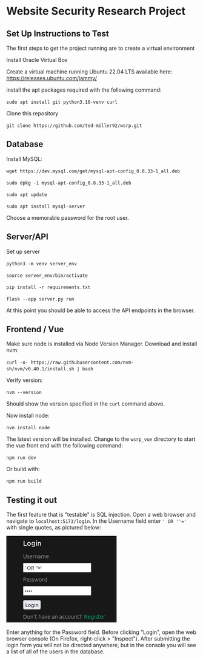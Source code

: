 # Website Security Research Project

## Set Up Instructions to Test 

The first steps to get the project running are to create a virtual environment

Install Oracle Virtual Box

Create a virtual machine running Ubuntu 22.04 LTS available here:
https://releases.ubuntu.com/jammy/

install the apt packages required with the following command:

`sudo apt install git python3.10-venv curl`

Clone this repository

`git clone https://github.com/ted-miller92/wsrp.git`

## Database 

Install MySQL:

`wget https://dev.mysql.com/get/mysql-apt-config_0.8.33-1_all.deb`

`sudo dpkg -i mysql-apt-config_0.8.33-1_all.deb`

`sudo apt update`

`sudo apt install mysql-server`

Choose a memorable password for the root user.

## Server/API

Set up server

`python3 -m venv server_env`

`source server_env/bin/activate`

`pip install -r requirements.txt`

`flask --app server.py run`

At this point you should be able to access the API endpoints in the browser. 

## Frontend / Vue

Make sure node is installed via Node Version Manager. Download and install nvm:

`curl -o- https://raw.githubusercontent.com/nvm-sh/nvm/v0.40.1/install.sh | bash`

Verify version:

`nvm --version`

Should show the version specified in the `curl` command above.

Now install node:

`nvm install node`

The latest version will be installed. Change to the `wsrp_vue` directory to start the vue front end with the following command:

`npm run dev`

Or build with:

`npm run build`


## Testing it out

The first feature that is "testable" is SQL injection. Open a web browser and navigate to `localhost:5173/login`. In the Username field enter `' OR ''='` with single quotes, as pictured below:

![sql injection](public/sql_injection_1.png)

Enter anything for the Password field. Before clicking "Login", open the web browser console (On Firefox, right-click > "Inspect"). After submitting the login form you will not be directed anywhere, but in the console you will see a list of all of the users in the database.